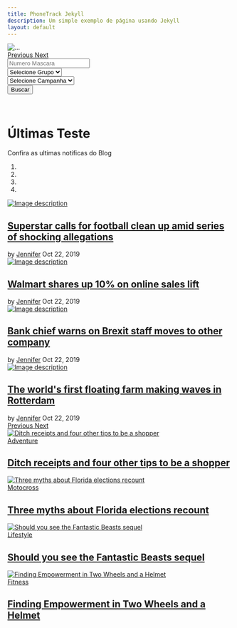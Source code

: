 ```yaml
---
title: PhoneTrack Jekyll
description: Um simple exemplo de página usando Jekyll
layout: default
---
```


<section>
        <div id="carouselExampleFade" class="carousel slide carousel-fade" data-ride="carousel">
          <div class="carousel-inner">
            <div class="carousel-item active"><img class="d-block w-100" alt="..." src="https://upload.wikimedia.org/wikipedia/commons/8/8d/Yarra_Night_Panorama%2C_Melbourne_-_Feb_2005.jpg" /></div>
          </div><a class="carousel-control-prev" role="button" data-slide="prev" href="#carouselExampleFade"><span class="carousel-control-prev-icon" aria-hidden="true"></span> <span class="sr-only">Previous</span> </a> <a class="carousel-control-next" role="button" data-slide="next" href="#carouselExampleFade"> <span class="carousel-control-next-icon" aria-hidden="true"></span> <span class="sr-only">Next</span> </a></div>
      </section>

<section class="search-sec">
        <div class="container">
          <form action="#" method="post" novalidate="novalidate">
            <div class="row">
              <div class="col-lg-12">
                <div class="row">
                  <div class="col-lg-3 col-md-3 col-sm-12 p-0"><input type="text" class="form-control search-slt" placeholder="Numero Mascara" /></div>
                  <div class="col-lg-3 col-md-3 col-sm-12 p-0"><select class="form-control search-slt" id="exampleFormControlSelect1"><option>Selecione Grupo</option><option>Example one</option><option>Example one</option><option>Example one</option><option>Example one</option><option>Example one</option><option>Example one</option> </select></div>
                  <div class="col-lg-3 col-md-3 col-sm-12 p-0"><select class="form-control search-slt" id="exampleFormControlSelect1"><option>Selecione Campanha</option><option>Example one</option><option>Example one</option><option>Example one</option><option>Example one</option><option>Example one</option><option>Example one</option> </select></div>
                  <div class="col-lg-3 col-md-3 col-sm-12 p-0"><button type="button" class="btn btn-danger wrn-btn">Buscar</button></div>
                </div>
              </div>
            </div>
          </form>
        </div>
      </section>

<div>
        <div class="highlight">&nbsp;</div>
      </div>

<div class="container">
        <div class="row mb-2">
          <div class="col-12 text-center pt-3">
            <h1>&Uacute;ltimas Teste</h1>
            <p>Confira as ultimas notificas do Blog</p>
          </div>
        </div>
        <div class="row">
          <!--base32-c9gq6t9k68pp2t3n6rt7euvd6grpuw3qe9v66tbed8v62e1ke5jkjtvh61vk6db570pp4rbkcmtk4-base32-->
          <div class="include-wrapper pb-5 col-12">
            <!--base32-c9gq6t9k68pp2t1jdmv6wcht75w3echgdnupue1n74ukgbb2c5tpactj-base32-->
            <section class="row">
              <!--base32-c9gq6t9k68pp2t3n6rt7euvd6grq8w3jenh38rveegt30xkb6njqgx375nh62wv56ct0-base32-->
              <div class="col-12 col-md-6 pb-0 pb-md-3 pt-2 pr-md-1">
                <div id="featured" class="carousel slide carousel" data-ride="carousel">
                  <!--base32-c9gq6t9k68ppat3g6tn78ctncmw6edkqe9h70t1nddr34y1k6mpp4rbkcmtk4-base32-->
                  <ol class="carousel-indicators top-indicator">
                    <li data-target="#featured" data-slide-to="0" class="active">&nbsp;</li>
                    <li data-target="#featured" data-slide-to="1">&nbsp;</li>
                    <li data-target="#featured" data-slide-to="2">&nbsp;</li>
                    <li data-target="#featured" data-slide-to="3">&nbsp;</li>
                  </ol>
                  <!--base32-c9gq6t9k68pp6t37e4u7cxkecnj6mw3j70tkjt3me4v62xv75nh62wv56ct0-base32-->
                  <div class="carousel-inner">
                    <!--base32-c9gq6t9k68pkjdbn6tgqce9gcnj70dkaegtkat9r5nh62wv56ct0-base32-->
                    <div class="carousel-item active">
                      <div class="card border-0 rounded-0 text-light overflow zoom">
                        <!--base32-c9gq6t9k68ppau3d6xgqcrhjchu6ew3aerr2urk1edjk6cg-base32-->
                        <div class="position-relative">
                          <!--base32-c9gq6t9k68ppau3d6xgqcrhjchu6ew3aerrk0t1ne1r6abb2c5tpactj-base32-->
                          <div class="ratio_left-cover-1 image-wrapper"><a href="https://bootstrap.news/bootstrap-4-template-news-portal-magazine/"><img class="img-fluid w-100" alt="Image description" src="https://bootstrap.news/source/img1.jpg" /> </a></div>
                          <!--base32-c9gq6t9k68ppau3de4w7cctn5nh62wv56ct0-base32-->
                          <div class="position-absolute p-2 p-lg-3 b-0 w-100 bg-shadow">
                            <!--base32-c9gq6t9k68ppau3de4w7cctn6grpew3qegrk0rv8d9rkcwkpd9j3awhq71up4tk4e8pp4rbkcmtk4-base32-->
                            <h2 class="h3 post-title text-white my-1"><a href="https://bootstrap.news/bootstrap-4-template-news-portal-magazine/">Superstar calls for football clean up amid series of shocking allegations</a></h2>
                            <!--base32-c9gq6t9k68pk8cbge1gqgcth6grqadkaf0tp6rvdcwr2urk1edjk6cg-base32-->
                            <div class="news-meta"><span class="news-author">by <a class="text-white font-weight-bold" href="../category/author.html">Jennifer</a></span> <span class="news-date">Oct 22, 2019</span></div>
                          </div>
                          <!--base32-c9gq6t9k68pp6vkh6rw3gcvdcguqadkjegw2urk1edjk6cg-base32-->
                        </div>
                        <!--base32-c9gq6t9k68pp6vkh6rw3gcvdcgrqaw3ne9npartndnr74bb2c5tpactj-base32-->
                      </div>
                    </div>
                    <!--base32-c9gq6t9k68pkjdbn6tgqce9gcnj70dkaegtkat9r5nh62wv56ct0-base32-->
                    <div class="carousel-item">
                      <div class="card border-0 rounded-0 text-light overflow zoom">
                        <!--base32-c9gq6t9k68ppau3d6xgqcrhjchu6ew3aerr2urk1edjk6cg-base32-->
                        <div class="position-relative">
                          <!--base32-c9gq6t9k68ppau3d6xgqcrhjchu6ew3aerrk0t1ne1r6abb2c5tpactj-base32-->
                          <div class="ratio_left-cover-1 image-wrapper"><a href="https://bootstrap.news/bootstrap-4-template-news-portal-magazine/"><img class="img-fluid w-100" alt="Image description" src="https://bootstrap.news/source/img2.jpg" /> </a></div>
                          <!--base32-c9gq6t9k68ppau3de4w7cctn5nh62wv56ct0-base32-->
                          <div class="position-absolute p-2 p-lg-3 b-0 w-100 bg-shadow">
                            <!--base32-c9gq6t9k68ppau3de4w7cctn6grpew3qegrk0rv8d9rkcwkpd9j3awhq71up4tk4e8pp4rbkcmtk4-base32-->
                            <h2 class="h3 post-title text-white my-1"><a href="https://bootstrap.news/bootstrap-4-template-news-portal-magazine/">Walmart shares up 10% on online sales lift</a></h2>
                            <!--base32-c9gq6t9k68pk8cbge1gqgcth6grqadkaf0tp6rvdcwr2urk1edjk6cg-base32-->
                            <div class="news-meta"><span class="news-author">by <a class="text-white font-weight-bold" href="../category/author.html">Jennifer</a></span> <span class="news-date">Oct 22, 2019</span></div>
                          </div>
                          <!--base32-c9gq6t9k68pp6vkh6rw3gcvdcguqadkjegw2urk1edjk6cg-base32-->
                        </div>
                        <!--base32-c9gq6t9k68pp6vkh6rw3gcvdcgrqaw3ne9npartndnr74bb2c5tpactj-base32-->
                      </div>
                    </div>
                    <!--base32-c9gq6t9k68pkjdbn6tgqce9gcnj70dkaegtkat9r5nh62wv56ct0-base32-->
                    <div class="carousel-item">
                      <div class="card border-0 rounded-0 text-light overflow zoom">
                        <!--base32-c9gq6t9k68ppau3d6xgqcrhjchu6ew3aerr2urk1edjk6cg-base32-->
                        <div class="position-relative">
                          <!--base32-c9gq6t9k68ppau3d6xgqcrhjchu6ew3aerrk0t1ne1r6abb2c5tpactj-base32-->
                          <div class="ratio_left-cover-1 image-wrapper"><a href="https://bootstrap.news/bootstrap-4-template-news-portal-magazine/"><img class="img-fluid w-100" alt="Image description" src="https://bootstrap.news/source/img3.jpg" /> </a></div>
                          <!--base32-c9gq6t9k68ppau3de4w7cctn5nh62wv56ct0-base32-->
                          <div class="position-absolute p-2 p-lg-3 b-0 w-100 bg-shadow">
                            <!--base32-c9gq6t9k68ppau3de4w7cctn6grpew3qegrk0rv8d9rkcwkpd9j3awhq71up4tk4e8pp4rbkcmtk4-base32-->
                            <h2 class="h3 post-title text-white my-1"><a href="https://bootstrap.news/bootstrap-4-template-news-portal-magazine/">Bank chief warns on Brexit staff moves to other company</a></h2>
                            <!--base32-c9gq6t9k68pk8cbge1gqgcth6grqadkaf0tp6rvdcwr2urk1edjk6cg-base32-->
                            <div class="news-meta"><span class="news-author">by <a class="text-white font-weight-bold" href="../category/author.html">Jennifer</a></span> <span class="news-date">Oct 22, 2019</span></div>
                          </div>
                          <!--base32-c9gq6t9k68pp6vkh6rw3gcvdcguqadkjegw2urk1edjk6cg-base32-->
                        </div>
                        <!--base32-c9gq6t9k68pp6vkh6rw3gcvdcgrqaw3ne9npartndnr74bb2c5tpactj-base32-->
                      </div>
                    </div>
                    <!--base32-c9gq6t9k68pkjdbn6tgqce9gcnj70dkaegtkat9r5nh62wv56ct0-base32-->
                    <div class="carousel-item">
                      <div class="card border-0 rounded-0 text-light overflow zoom">
                        <!--base32-c9gq6t9k68ppau3d6xgqcrhjchu6ew3aerr2urk1edjk6cg-base32-->
                        <div class="position-relative">
                          <!--base32-c9gq6t9k68ppau3d6xgqcrhjchu6ew3aerrk0t1ne1r6abb2c5tpactj-base32-->
                          <div class="ratio_left-cover-1 image-wrapper"><a href="https://bootstrap.news/bootstrap-4-template-news-portal-magazine/"><img class="img-fluid w-100" alt="Image description" src="https://bootstrap.news/source/img4.jpg" /> </a></div>
                          <!--base32-c9gq6t9k68ppau3de4w7cctn5nh62wv56ct0-base32-->
                          <div class="position-absolute p-2 p-lg-3 b-0 w-100 bg-shadow">
                            <!--base32-c9gq6t9k68ppau3de4w7cctn6grpew3qegrk0rv8d9rkcwkpd9j3awhq71up4tk4e8pp4rbkcmtk4-base32-->
                            <h2 class="h3 post-title text-white my-1"><a href="https://bootstrap.news/bootstrap-4-template-news-portal-magazine/">The world's first floating farm making waves in Rotterdam</a></h2>
                            <!--base32-c9gq6t9k68pk8cbge1gqgcth6grqadkaf0tp6rvdcwr2urk1edjk6cg-base32-->
                            <div class="news-meta"><span class="news-author">by <a class="text-white font-weight-bold" href="../category/author.html">Jennifer</a></span> <span class="news-date">Oct 22, 2019</span></div>
                          </div>
                          <!--base32-c9gq6t9k68pp6vkh6rw3gcvdcguqadkjegw2urk1edjk6cg-base32-->
                        </div>
                        <!--base32-c9gq6t9k68pp6vkh6rw3gcvdcgrqaw3ne9npartndnr74bb2c5tpactj-base32-->
                      </div>
                    </div>
                    <!--base32-c9gq6t9k68pp6vkh6rw3gcttcnm6mw3n70tppt38dnr3gx32d8pp4rbkcmtk4-base32-->
                  </div>
                  <!--base32-c9gq6t9k68pp6vkh6rw3gctkccuq8dktf1h6prvee0t30xb2cnj78ukh6gpp4rbkcmtk4-base32-->
                </div>
                <!--base32-c9gq6t9k68pp8x37e5hqarhqccuqadkaetv6abb2c5tpactj-base32--><a class="carousel-control-prev" role="button" data-slide="prev" href="#featured"><span class="carousel-control-prev-icon" aria-hidden="true"></span> <span class="sr-only">Previous</span> </a> <a class="carousel-control-next" role="button" data-slide="next" href="#featured"> <span class="carousel-control-next-icon" aria-hidden="true"></span> <span class="sr-only">Next</span> </a></div>
              <!--base32-c9gq6t9k68pkgvkh6rw3gcvbchm6uw1rehh6md1he4v62y3pdcpp4rbkcmtk4-base32-->
              <!--base32-c9gq6t9k68pp2t3n6rt7euvd6grpgdktf4rk0t3md9rpaxvj5nh62wv56ct0-base32-->
              <div class="col-12 col-md-6 pt-2 pl-md-1 mb-3 mb-lg-4">
                <div class="row">
                  <!--base32-c9gq6t9k68pp8x3ae5jqex1gccwq2wb75nh62wv56ct0-base32-->
                  <div class="col-6 pb-1 pt-0 pr-1">
                    <div class="card border-0 rounded-0 text-white overflow zoom">
                      <!--base32-c9gq6t9k68ppau3d6xgqcrhjchu6ew3aerr2urk1edjk6cg-base32-->
                      <div class="position-relative">
                        <!--base32-c9gq6t9k68ppau3d6xgqcrhjchu6ew3aerrk0t1ne1r6abb2c5tpactj-base32-->
                        <div class="ratio_right-cover-2 image-wrapper"><a href="/adventure/2019/02/25/ditch-receipts-and-four-other-tips-to-be-a-shopper.html"><img class="img-fluid" alt="Ditch receipts and four other tips to be a shopper" src="https://bootstrap.news/source/img8.jpg" /> </a></div>
                        <!--base32-c9gq6t9k68ppau3de4w7cctn5nh62wv56ct0-base32-->
                        <div class="position-absolute p-2 p-lg-3 b-0 w-100 bg-shadow">
                          <!--base32-c9gq6t9k68pk8cb8e0t7gctncdw72w9mf4wk0bb2c5tpactj-base32--><a class="p-1 badge badge-primary rounded-0" href="/adventure/2019/02/25/ditch-receipts-and-four-other-tips-to-be-a-shopper.html">Adventure</a>
                          <!--base32-c9gq6t9k68ppau3de4w7cctn6grpew3qegrk0rv8d9rkcwkpd9j3awhq71up4tk4e8pp4rbkcmtk4-base32--><a href="/adventure/2019/02/25/ditch-receipts-and-four-other-tips-to-be-a-shopper.html"> </a>
                          <h2 class="h5 text-white my-1"><a href="/adventure/2019/02/25/ditch-receipts-and-four-other-tips-to-be-a-shopper.html">Ditch receipts and four other tips to be a shopper</a></h2><a href="/adventure/2019/02/25/ditch-receipts-and-four-other-tips-to-be-a-shopper.html"> </a></div>
                        <!--base32-c9gq6t9k68pp6vkh6rw3gcvdcguqadkjegw2urk1edjk6cg-base32-->
                      </div>
                      <!--base32-c9gq6t9k68pp6vkh6rw3gcvdcgrqaw3ne9npartndnr74bb2c5tpactj-base32-->
                    </div>
                  </div>
                  <div class="col-6 pb-1 pt-0 pr-1">
                    <div class="card border-0 rounded-0 text-white overflow zoom">
                      <!--base32-c9gq6t9k68ppau3d6xgqcrhjchu6ew3aerr2urk1edjk6cg-base32-->
                      <div class="position-relative">
                        <!--base32-c9gq6t9k68ppau3d6xgqcrhjchu6ew3aerrk0t1ne1r6abb2c5tpactj-base32-->
                        <div class="ratio_right-cover-2 image-wrapper"><a href="/motocross/2019/02/23/three-myths-about-florida-elections-recount.html"><img class="img-fluid" alt="Three myths about Florida elections recount" src="https://bootstrap.news/source/img6.jpg" /> </a></div>
                        <!--base32-c9gq6t9k68ppau3de4w7cctn5nh62wv56ct0-base32-->
                        <div class="position-absolute p-2 p-lg-3 b-0 w-100 bg-shadow">
                          <!--base32-c9gq6t9k68pk8cb8e0t7gctncdw72w9mf4wk0bb2c5tpactj-base32--><a class="p-1 badge badge-primary rounded-0" href="/motocross/2019/02/23/three-myths-about-florida-elections-recount.html">Motocross</a>
                          <!--base32-c9gq6t9k68ppau3de4w7cctn6grpew3qegrk0rv8d9rkcwkpd9j3awhq71up4tk4e8pp4rbkcmtk4-base32--><a href="/motocross/2019/02/23/three-myths-about-florida-elections-recount.html"> </a>
                          <h2 class="h5 text-white my-1"><a href="/motocross/2019/02/23/three-myths-about-florida-elections-recount.html">Three myths about Florida elections recount</a></h2><a href="/motocross/2019/02/23/three-myths-about-florida-elections-recount.html"> </a></div>
                        <!--base32-c9gq6t9k68pp6vkh6rw3gcvdcguqadkjegw2urk1edjk6cg-base32-->
                      </div>
                      <!--base32-c9gq6t9k68pp6vkh6rw3gcvdcgrqaw3ne9npartndnr74bb2c5tpactj-base32-->
                    </div>
                  </div>
                  <div class="col-6 pb-1 pt-0 pr-1">
                    <div class="card border-0 rounded-0 text-white overflow zoom">
                      <!--base32-c9gq6t9k68ppau3d6xgqcrhjchu6ew3aerr2urk1edjk6cg-base32-->
                      <div class="position-relative">
                        <!--base32-c9gq6t9k68ppau3d6xgqcrhjchu6ew3aerrk0t1ne1r6abb2c5tpactj-base32-->
                        <div class="ratio_right-cover-2 image-wrapper"><a href="/lifestyle/2019/02/22/should-you-see-the-fantastic-beasts-sequel.html"><img class="img-fluid" alt="Should you see the Fantastic Beasts sequel" src="https://bootstrap.news/source/img5.jpg" /> </a></div>
                        <!--base32-c9gq6t9k68ppau3de4w7cctn5nh62wv56ct0-base32-->
                        <div class="position-absolute p-2 p-lg-3 b-0 w-100 bg-shadow">
                          <!--base32-c9gq6t9k68pk8cb8e0t7gctncdw72w9mf4wk0bb2c5tpactj-base32--><a class="p-1 badge badge-primary rounded-0" href="/lifestyle/2019/02/22/should-you-see-the-fantastic-beasts-sequel.html">Lifestyle</a>
                          <!--base32-c9gq6t9k68ppau3de4w7cctn6grpew3qegrk0rv8d9rkcwkpd9j3awhq71up4tk4e8pp4rbkcmtk4-base32--><a href="/lifestyle/2019/02/22/should-you-see-the-fantastic-beasts-sequel.html"> </a>
                          <h2 class="h5 text-white my-1"><a href="/lifestyle/2019/02/22/should-you-see-the-fantastic-beasts-sequel.html">Should you see the Fantastic Beasts sequel</a></h2><a href="/lifestyle/2019/02/22/should-you-see-the-fantastic-beasts-sequel.html"> </a></div>
                        <!--base32-c9gq6t9k68pp6vkh6rw3gcvdcguqadkjegw2urk1edjk6cg-base32-->
                      </div>
                      <!--base32-c9gq6t9k68pp6vkh6rw3gcvdcgrqaw3ne9npartndnr74bb2c5tpactj-base32-->
                    </div>
                  </div>
                  <div class="col-6 pb-1 pt-0 pr-1">
                    <div class="card border-0 rounded-0 text-white overflow zoom">
                      <!--base32-c9gq6t9k68ppau3d6xgqcrhjchu6ew3aerr2urk1edjk6cg-base32-->
                      <div class="position-relative">
                        <!--base32-c9gq6t9k68ppau3d6xgqcrhjchu6ew3aerrk0t1ne1r6abb2c5tpactj-base32-->
                        <div class="ratio_right-cover-2 image-wrapper"><a href="/fitness/2019/02/22/finding-empowerment-in-two-wheels-and-a-helmet.html"><img class="img-fluid" alt="Finding Empowerment in Two Wheels and a Helmet" src="https://bootstrap.news/source/img7.jpg" /> </a></div>
                        <!--base32-c9gq6t9k68ppau3de4w7cctn5nh62wv56ct0-base32-->
                        <div class="position-absolute p-2 p-lg-3 b-0 w-100 bg-shadow">
                          <!--base32-c9gq6t9k68pk8cb8e0t7gctncdw72w9mf4wk0bb2c5tpactj-base32--><a class="p-1 badge badge-primary rounded-0" href="/fitness/2019/02/22/finding-empowerment-in-two-wheels-and-a-helmet.html">Fitness</a>
                          <!--base32-c9gq6t9k68ppau3de4w7cctn6grpew3qegrk0rv8d9rkcwkpd9j3awhq71up4tk4e8pp4rbkcmtk4-base32--><a href="/fitness/2019/02/22/finding-empowerment-in-two-wheels-and-a-helmet.html"> </a>
                          <h2 class="h5 text-white my-1"><a href="/fitness/2019/02/22/finding-empowerment-in-two-wheels-and-a-helmet.html">Finding Empowerment in Two Wheels and a Helmet</a></h2><a href="/fitness/2019/02/22/finding-empowerment-in-two-wheels-and-a-helmet.html"> </a></div>
                        <!--base32-c9gq6t9k68pp6vkh6rw3gcvdcguqadkjegw2urk1edjk6cg-base32-->
                      </div>
                      <!--base32-c9gq6t9k68pp6vkh6rw3gcvdcgrqaw3ne9npartndnr74bb2c5tpactj-base32-->
                    </div>
                  </div>
                  <!--base32-c9gq6t9k68pp6vkh6rw3gcv5cdq7cw9p70tk4t3rewr2urk1edjk6cg-base32-->
                </div>
              </div>
              <!--base32-c9gq6t9k68pkgvkh6rw3gctjchw7echgetnkatbrehkjurk1edjk6cg-base32-->
            </section>
            <!--base32-c9gq6t9k68pkgvhq6gw3gckb71q32vhrd9gpcebj5nh62wv56ct0-base32-->
          </div>
        </div>
      </div>